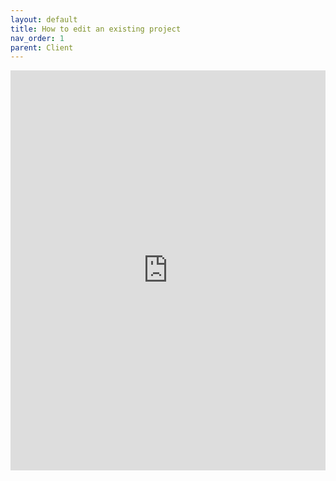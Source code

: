 ```yaml
---
layout: default
title: How to edit an existing project
nav_order: 1
parent: Client
---
```


<iframe src="https://scribehow.com/embed/How_to_edit_an_existing_project__g1SaXzdNTmeMSeEdJrgSJw" width="100%" height="640" allowfullscreen frameborder="0"></iframe>